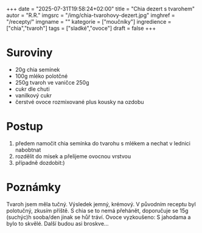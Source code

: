 
+++
date = "2025-07-31T19:58:24+02:00"
title = "Chia dezert s tvarohem"
autor = "R.R."
imgsrc = "/img/chia-tvarohovy-dezert.jpg"
imghref = "/recepty/"
imgname = ""
kategorie = ["moučníky"]
ingredience = ["chia","tvaroh"]
tags = ["sladké","ovoce"]
draft = false
+++


# Suroviny
- 20g chia semínek
- 100g mléko polotčné
- 250g tvaroh ve vaničce 250g 
- cukr dle chuti
- vanilkový cukr
- čerstvé ovoce rozmixované plus kousky na ozdobu

# Postup
1. předem namočit chia semínka do tvarohu s mlékem a nechat v lednici nabobtnat
2. rozdělit do misek a přelijeme ovocnou vrstvou
3. případně dozdobit:)

# Poznámky
Tvaroh jsem měla tučný. Výsledek jemný, krémový. V původním receptu byl polotučný, zkusím příště. S chia se to nemá přehánět, doporučuje se 15g (suchýc)h sooba/den jinak se hůř tráví.
Ovoce vyzkoušeno: S jahodama a bylo to skvělé. Další budou asi broskve...

<!-- --> 